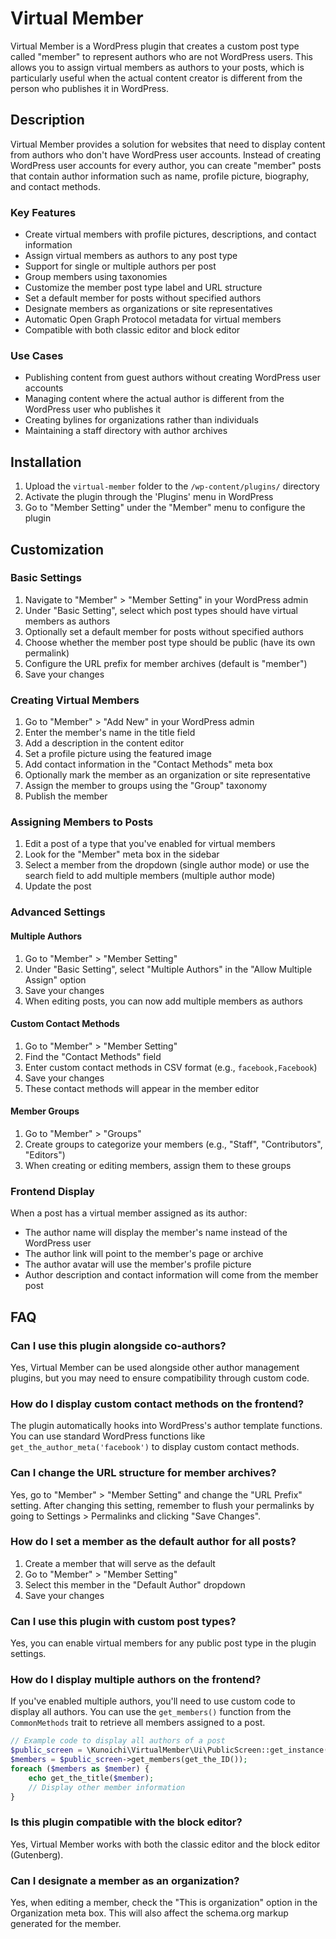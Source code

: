 # Virtual Member



Virtual Member is a WordPress plugin that creates a custom post type called "member" to represent authors who are not WordPress users. This allows you to assign virtual members as authors to your posts, which is particularly useful when the actual content creator is different from the person who publishes it in WordPress.

## Description

Virtual Member provides a solution for websites that need to display content from authors who don't have WordPress user accounts. Instead of creating WordPress user accounts for every author, you can create "member" posts that contain author information such as name, profile picture, biography, and contact methods.

### Key Features

- Create virtual members with profile pictures, descriptions, and contact information
- Assign virtual members as authors to any post type
- Support for single or multiple authors per post
- Group members using taxonomies
- Customize the member post type label and URL structure
- Set a default member for posts without specified authors
- Designate members as organizations or site representatives
- Automatic Open Graph Protocol metadata for virtual members
- Compatible with both classic editor and block editor

### Use Cases

- Publishing content from guest authors without creating WordPress user accounts
- Managing content where the actual author is different from the WordPress user who publishes it
- Creating bylines for organizations rather than individuals
- Maintaining a staff directory with author archives

## Installation

1. Upload the `virtual-member` folder to the `/wp-content/plugins/` directory
2. Activate the plugin through the 'Plugins' menu in WordPress
3. Go to "Member Setting" under the "Member" menu to configure the plugin

## Customization

### Basic Settings

1. Navigate to "Member" > "Member Setting" in your WordPress admin
2. Under "Basic Setting", select which post types should have virtual members as authors
3. Optionally set a default member for posts without specified authors
4. Choose whether the member post type should be public (have its own permalink)
5. Configure the URL prefix for member archives (default is "member")
6. Save your changes

### Creating Virtual Members

1. Go to "Member" > "Add New" in your WordPress admin
2. Enter the member's name in the title field
3. Add a description in the content editor
4. Set a profile picture using the featured image
5. Add contact information in the "Contact Methods" meta box
6. Optionally mark the member as an organization or site representative
7. Assign the member to groups using the "Group" taxonomy
8. Publish the member

### Assigning Members to Posts

1. Edit a post of a type that you've enabled for virtual members
2. Look for the "Member" meta box in the sidebar
3. Select a member from the dropdown (single author mode) or use the search field to add multiple members (multiple author mode)
4. Update the post

### Advanced Settings

#### Multiple Authors

1. Go to "Member" > "Member Setting"
2. Under "Basic Setting", select "Multiple Authors" in the "Allow Multiple Assign" option
3. Save your changes
4. When editing posts, you can now add multiple members as authors

#### Custom Contact Methods

1. Go to "Member" > "Member Setting"
2. Find the "Contact Methods" field
3. Enter custom contact methods in CSV format (e.g., `facebook,Facebook`)
4. Save your changes
5. These contact methods will appear in the member editor

#### Member Groups

1. Go to "Member" > "Groups"
2. Create groups to categorize your members (e.g., "Staff", "Contributors", "Editors")
3. When creating or editing members, assign them to these groups

### Frontend Display

When a post has a virtual member assigned as its author:

- The author name will display the member's name instead of the WordPress user
- The author link will point to the member's page or archive
- The author avatar will use the member's profile picture
- Author description and contact information will come from the member post

## FAQ

### Can I use this plugin alongside co-authors?

Yes, Virtual Member can be used alongside other author management plugins, but you may need to ensure compatibility through custom code.

### How do I display custom contact methods on the frontend?

The plugin automatically hooks into WordPress's author template functions. You can use standard WordPress functions like `get_the_author_meta('facebook')` to display custom contact methods.

### Can I change the URL structure for member archives?

Yes, go to "Member" > "Member Setting" and change the "URL Prefix" setting. After changing this setting, remember to flush your permalinks by going to Settings > Permalinks and clicking "Save Changes".

### How do I set a member as the default author for all posts?

1. Create a member that will serve as the default
2. Go to "Member" > "Member Setting"
3. Select this member in the "Default Author" dropdown
4. Save your changes

### Can I use this plugin with custom post types?

Yes, you can enable virtual members for any public post type in the plugin settings.

### How do I display multiple authors on the frontend?

If you've enabled multiple authors, you'll need to use custom code to display all authors. You can use the `get_members()` function from the `CommonMethods` trait to retrieve all members assigned to a post.

```php
// Example code to display all authors of a post
$public_screen = \Kunoichi\VirtualMember\Ui\PublicScreen::get_instance();
$members = $public_screen->get_members(get_the_ID());
foreach ($members as $member) {
    echo get_the_title($member);
    // Display other member information
}
```

### Is this plugin compatible with the block editor?

Yes, Virtual Member works with both the classic editor and the block editor (Gutenberg).

### Can I designate a member as an organization?

Yes, when editing a member, check the "This is organization" option in the Organization meta box. This will also affect the schema.org markup generated for the member.
